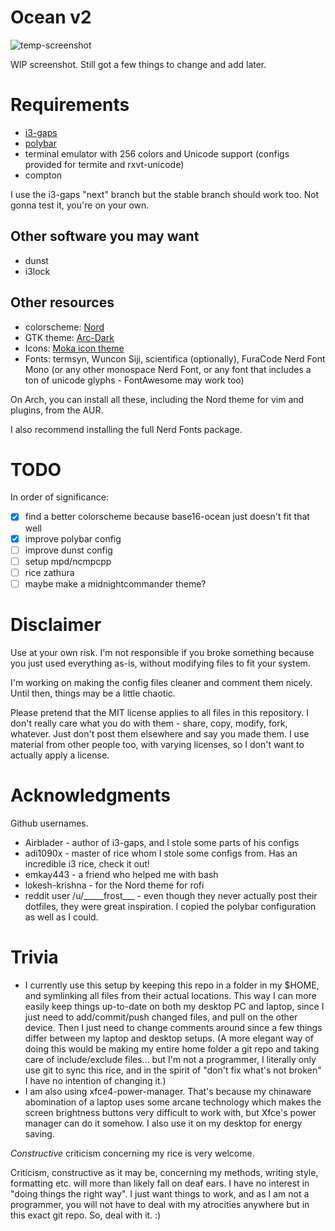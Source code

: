 # Ocean v2

![temp-screenshot](https://i.imgur.com/zhfjpmP.png)

WIP screenshot. Still got a few things to change and add later.

# Requirements

- [i3-gaps](https://github.com/Airblader/i3)
- [polybar](https://github.com/jaagr/polybar)
- terminal emulator with 256 colors and Unicode support (configs provided for termite and rxvt-unicode)
- compton

I use the i3-gaps "next" branch but the stable branch should work too. Not gonna test it, you're on your own.

## Other software you may want

- dunst
- i3lock

## Other resources

- colorscheme: [Nord](https://github.com/arcticicestudio/nord)
- GTK theme: [Arc-Dark](https://github.com/horst3180/Arc-theme)
- Icons: [Moka icon theme](http://snwh.org/moka/download/moka-icon-theme)
- Fonts: termsyn, Wuncon Siji, scientifica (optionally), FuraCode Nerd Font Mono (or any other monospace Nerd Font,
or any font that includes a ton of unicode glyphs - FontAwesome may work too)

On Arch, you can install all these, including the Nord theme for vim and plugins, from the AUR.

I also recommend installing the full Nerd Fonts package.

# TODO

In order of significance:

- [x] find a better colorscheme because base16-ocean just doesn't fit that well
- [x] improve polybar config
- [ ] improve dunst config
- [ ] setup mpd/ncmpcpp
- [ ] rice zathura
- [ ] maybe make a midnightcommander theme?

# Disclaimer

Use at your own risk. I'm not responsible if you broke something because you just used everything
as-is, without modifying files to fit your system.

I'm working on making the config files cleaner and comment them nicely. Until then, things may be a little chaotic.

Please pretend that the MIT license applies to all files in this repository. I don't really care what you do
with them - share, copy, modify, fork, whatever. Just don't post them elsewhere and say you made them. I use
material from other people too, with varying licenses, so I don't want to actually apply a license.

# Acknowledgments

Github usernames.

- Airblader - author of i3-gaps, and I stole some parts of his configs
- adi1090x - master of rice whom I stole some configs from. Has an incredible i3 rice, check it out!
- emkay443 - a friend who helped me with bash
- lokesh-krishna - for the Nord theme for rofi
- reddit user /u/\_\_\_\_\_frost\_\_\_ - even though they never actually post their dotfiles, they were
great inspiration. I copied the polybar configuration as well as I could.

# Trivia

- I currently use this setup by keeping this repo in a folder in my $HOME, and symlinking
all files from their actual locations. This way I can more easily keep things up-to-date
on both my desktop PC and laptop, since I just need to add/commit/push changed files,
and pull on the other device. Then I just need to change comments around since a few
things differ between my laptop and desktop setups. (A more elegant way of doing this would be making
my entire home folder a git repo and taking care of include/exclude files... but I'm not a programmer,
I literally only use git to sync this rice, and in the spirit of "don't fix what's not broken"
I have no intention of changing it.)
- I am also  using xfce4-power-manager. That's because my chinaware
abomination of a laptop uses some arcane technology which makes the screen brightness buttons very difficult
to work with, but Xfce's power manager can do it somehow. I also use it on my desktop for energy saving.

*Constructive* criticism concerning my rice is very welcome.

Criticism, constructive as it may be, concerning my methods, writing style, formatting etc. will more than
likely fall on deaf ears. I have no interest in "doing things the right way".
I just want things to work, and as I am not a programmer, you will not
have to deal with my atrocities anywhere but in this exact git repo. So, deal with it. :)

